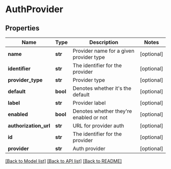 # AuthProvider



## Properties
Name | Type | Description | Notes
------------ | ------------- | ------------- | -------------
**name** | **str** | Provider name for a given provider type | [optional] 
**identifier** | **str** | The identifier for the provider | [optional] 
**provider_type** | **str** | Provider type | [optional] 
**default** | **bool** | Denotes whether it&#39;s the default | [optional] 
**label** | **str** | Provider label | [optional] 
**enabled** | **bool** | Denotes whether they&#39;re enabled or not | [optional] 
**authorization_url** | **str** | URL for provider auth | [optional] 
**id** | **str** | The identifier for the provider | [optional] 
**provider** | **str** | Auth provider | [optional] 

[[Back to Model list]](../README.md#documentation-for-models) [[Back to API list]](../README.md#documentation-for-api-endpoints) [[Back to README]](../README.md)


